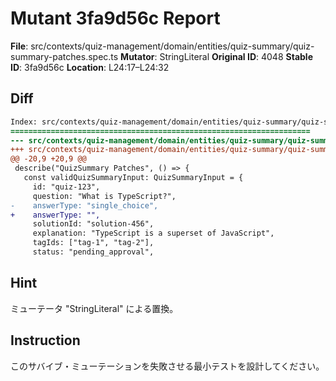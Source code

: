 # Mutant 3fa9d56c Report

**File**: src/contexts/quiz-management/domain/entities/quiz-summary/quiz-summary-patches.spec.ts
**Mutator**: StringLiteral
**Original ID**: 4048
**Stable ID**: 3fa9d56c
**Location**: L24:17–L24:32

## Diff

```diff
Index: src/contexts/quiz-management/domain/entities/quiz-summary/quiz-summary-patches.spec.ts
===================================================================
--- src/contexts/quiz-management/domain/entities/quiz-summary/quiz-summary-patches.spec.ts	original
+++ src/contexts/quiz-management/domain/entities/quiz-summary/quiz-summary-patches.spec.ts	mutated #4048
@@ -20,9 +20,9 @@
 describe("QuizSummary Patches", () => {
   const validQuizSummaryInput: QuizSummaryInput = {
     id: "quiz-123",
     question: "What is TypeScript?",
-    answerType: "single_choice",
+    answerType: "",
     solutionId: "solution-456",
     explanation: "TypeScript is a superset of JavaScript",
     tagIds: ["tag-1", "tag-2"],
     status: "pending_approval",
```

## Hint

ミューテータ "StringLiteral" による置換。

## Instruction

このサバイブ・ミューテーションを失敗させる最小テストを設計してください。
